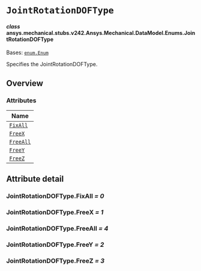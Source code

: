 # `JointRotationDOFType`



#### *class* ansys.mechanical.stubs.v242.Ansys.Mechanical.DataModel.Enums.JointRotationDOFType

Bases: [`enum.Enum`](https://docs.python.org/3/library/enum.html#enum.Enum)

Specifies the JointRotationDOFType.

<!-- !! processed by numpydoc !! -->

<a id="overview"></a>

## Overview

### Attributes

| Name |
| -------------------------------------------- |
| [`FixAll`](#JointRotationDOFType.FixAll) |
| [`FreeX`](#JointRotationDOFType.FreeX) |
| [`FreeAll`](#JointRotationDOFType.FreeAll) |
| [`FreeY`](#JointRotationDOFType.FreeY) |
| [`FreeZ`](#JointRotationDOFType.FreeZ) |

<a id="attribute-detail"></a>

## Attribute detail

<a id="JointRotationDOFType.FixAll"></a>

### JointRotationDOFType.FixAll *= 0*

<a id="JointRotationDOFType.FreeX"></a>

### JointRotationDOFType.FreeX *= 1*

<a id="JointRotationDOFType.FreeAll"></a>

### JointRotationDOFType.FreeAll *= 4*

<a id="JointRotationDOFType.FreeY"></a>

### JointRotationDOFType.FreeY *= 2*

<a id="JointRotationDOFType.FreeZ"></a>

### JointRotationDOFType.FreeZ *= 3*


